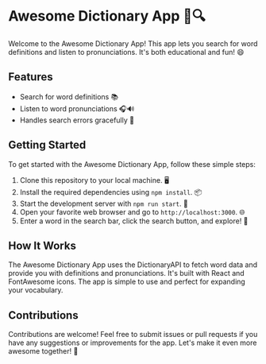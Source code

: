 # Awesome Dictionary App 📖🔍

Welcome to the Awesome Dictionary App! This app lets you search for word definitions and listen to pronunciations. It's both educational and fun! 😄

## Features

- Search for word definitions 📚
- Listen to word pronunciations 🎧🔊
- Handles search errors gracefully 🙁

## Getting Started

To get started with the Awesome Dictionary App, follow these simple steps:

1. Clone this repository to your local machine. 🖥️
2. Install the required dependencies using `npm install`. 📦
3. Start the development server with `npm run start`. 🚀
4. Open your favorite web browser and go to `http://localhost:3000`. 🌐
5. Enter a word in the search bar, click the search button, and explore! 🚀

## How It Works

The Awesome Dictionary App uses the DictionaryAPI to fetch word data and provide you with definitions and pronunciations. It's built with React and FontAwesome icons. The app is simple to use and perfect for expanding your vocabulary.

## Contributions

Contributions are welcome! Feel free to submit issues or pull requests if you have any suggestions or improvements for the app. Let's make it even more awesome together! 🚀
